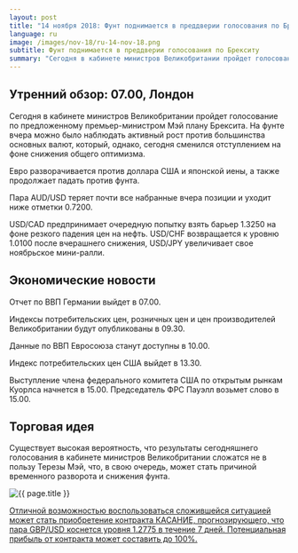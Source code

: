 ```yaml
---
layout: post
title: "14 ноября 2018: Фунт поднимается в преддверии голосования по Брекситу"
language: ru
image: /images/nov-18/ru-14-nov-18.png
subtitle: Фунт поднимается в преддверии голосования по Брекситу
summary: "Сегодня в кабинете министров Великобритании пройдет голосование по предложенному премьер-министром Мэй плану Брексита"
---
```

## Утренний обзор: 07.00, Лондон
 
Сегодня в кабинете министров Великобритании пройдет голосование по предложенному премьер-министром Мэй плану Брексита. На фунте вчера можно было наблюдать активный рост против большинства основных валют, который, однако, сегодня сменился отступлением на фоне снижения общего оптимизма.

Евро разворачивается против доллара США и японской иены, а также продолжает падать против фунта.

Пара AUD/USD теряет почти все набранные вчера позиции и уходит ниже отметки 0.7200.

USD/CAD предпринимает очередную попытку взять барьер 1.3250 на фоне резкого падения цен на нефть. USD/CHF возвращается к уровню 1.0100 после вчерашнего снижения, USD/JPY увеличивает свое ноябрьское мини-ралли.
 
 
## Экономические новости
 
Отчет по ВВП Германии выйдет в 07.00.

Индексы потребительских цен, розничных цен и цен производителей Великобритании будут опубликованы в 09.30.

Данные по ВВП Евросоюза станут доступны в 10.00.

Индекс потребительских цен США выйдет в 13.30.

Выступление члена федерального комитета США по открытым рынкам Куорлса начнется в 15.00. Председатель ФРС Пауэлл возьмет слово в 15.00.
 
## Торговая идея

Существует высокая вероятность, что результаты сегодняшнего голосования в кабинете министров Великобритании сложатся не в пользу Терезы Мэй, что, в свою очередь, может стать причиной временного разворота и снижения фунта.

<img src="{{ site.url }}/images/nov-18/ru-14-nov-18.png" alt="{{ page.title }}"  title="{{ page.title }}">

<a href="%LINK%%?currency=USD&market=forex&underlying=frxGBPUSD&formname=touchnotouch&duration_amount=7&duration_units=d&amount=10&amount_type=stake&expiry_type=duration&barrier=1.2775" target="_blank" rel="noopener noreferrer nofollow">Отличной возможностью воспользоваться сложившейся ситуацией может стать приобретение контракта КАСАНИЕ, прогнозирующего, что пара GBP/USD коснется уровня 1.2775 в течение 7 дней. Потенциальная прибыль от контракта может составить до 100%.</a>
